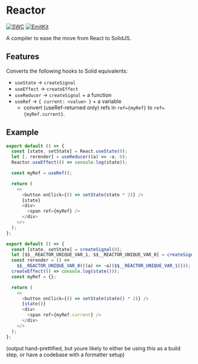 # Reactor

[![SWC](https://img.shields.io/badge/transforms%20by-SWC-orange)](https://swc.rs)
[![EmitKit](https://img.shields.io/badge/enhanced%20with-EmitKit-blueviolet)](https://github.com/yellowsink/emitkit)

A compiler to ease the move from React to SolidJS.

## Features

Converts the following hooks to Solid equivalents:
 - `useState` -> `createSignal`
 - `useEffect` -> `createEffect`
 - `useReducer` -> `createSignal` + a function
 - `useRef` -> `{ current: <value> }` + a variable
   * convert (useRef-returned only) refs in `ref={myRef}` to `ref={myRef.current}`.

## Example
```js
export default () => {
  const [state, setState] = React.useState(0);
  let [, rerender] = useReducer((a) => ~a, 0);
  Reactor.useEffect(() => console.log(state));

  const myRef = useRef();

  return (
    <>
      <button onClick={() => setState(state * 2)} />
      {state}
      <div>
        <span ref={myRef} />
      </div>
    </>
  );
};
```

```js
export default () => {
  const [state, setState] = createSignal(0);
  let [$$__REACTOR_UNIQUE_VAR_1, $$__REACTOR_UNIQUE_VAR_0] = createSignal(0);
  const rerender = () =>
    $$__REACTOR_UNIQUE_VAR_0(((a) => ~a)($$__REACTOR_UNIQUE_VAR_1()));
  createEffect(() => console.log(state()));
  const myRef = {};

  return (
    <>
      <button onClick={() => setState(state() * 2)} />
      {state()}
      <div>
        <span ref={myRef.current} />
      </div>
    </>
  );
};
```
(output hand-prettified,
but youre likely to either be using this as a build step,
or have a codebase with a formatter setup)
